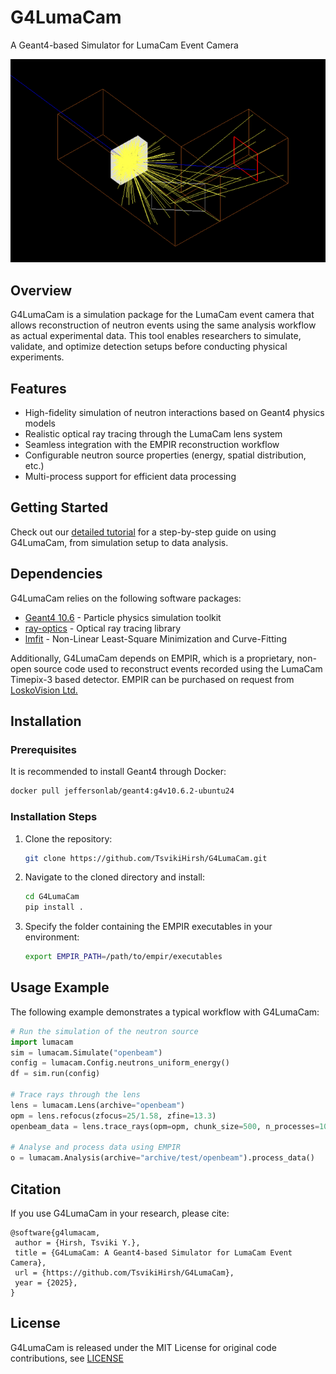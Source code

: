 # G4LumaCam
A Geant4-based Simulator for LumaCam Event Camera

![screenshot](notebooks/G4LumaCam.png)

## Overview
G4LumaCam is a simulation package for the LumaCam event camera that allows reconstruction of neutron events using the same analysis workflow as actual experimental data. This tool enables researchers to simulate, validate, and optimize detection setups before conducting physical experiments.

## Features
- High-fidelity simulation of neutron interactions based on Geant4 physics models
- Realistic optical ray tracing through the LumaCam lens system
- Seamless integration with the EMPIR reconstruction workflow
- Configurable neutron source properties (energy, spatial distribution, etc.)
- Multi-process support for efficient data processing

## Getting Started
Check out our [detailed tutorial](notebooks/tutorial.ipynb) for a step-by-step guide on using G4LumaCam, from simulation setup to data analysis.

## Dependencies
G4LumaCam relies on the following software packages:
- [Geant4 10.6](https://geant4.web.cern.ch/) - Particle physics simulation toolkit
- [ray-optics](https://github.com/mjhoptics/ray-optics) - Optical ray tracing library
- [lmfit](https://lmfit.github.io/lmfit-py/) - Non-Linear Least-Square Minimization and Curve-Fitting

Additionally, G4LumaCam depends on EMPIR, which is a proprietary, non-open source code used to reconstruct events recorded using the LumaCam Timepix-3 based detector. EMPIR can be purchased on request from [LoskoVision Ltd.](https://amscins.com/product/chronos-series/neutron-imaging/)

## Installation
### Prerequisites
It is recommended to install Geant4 through Docker:
```bash
docker pull jeffersonlab/geant4:g4v10.6.2-ubuntu24
```

### Installation Steps
1. Clone the repository:
   ```bash
   git clone https://github.com/TsvikiHirsh/G4LumaCam.git
   ```

2. Navigate to the cloned directory and install:
   ```bash
   cd G4LumaCam
   pip install .
   ```

3. Specify the folder containing the EMPIR executables in your environment:
   ```bash
   export EMPIR_PATH=/path/to/empir/executables
   ```

## Usage Example
The following example demonstrates a typical workflow with G4LumaCam:
```python
# Run the simulation of the neutron source
import lumacam
sim = lumacam.Simulate("openbeam")
config = lumacam.Config.neutrons_uniform_energy()
df = sim.run(config)

# Trace rays through the lens
lens = lumacam.Lens(archive="openbeam")
opm = lens.refocus(zfocus=25/1.58, zfine=13.3)
openbeam_data = lens.trace_rays(opm=opm, chunk_size=500, n_processes=10)

# Analyse and process data using EMPIR
o = lumacam.Analysis(archive="archive/test/openbeam").process_data()
```

## Citation
If you use G4LumaCam in your research, please cite:
```
@software{g4lumacam,
 author = {Hirsh, Tsviki Y.},
 title = {G4LumaCam: A Geant4-based Simulator for LumaCam Event Camera},
 url = {https://github.com/TsvikiHirsh/G4LumaCam},
 year = {2025},
}
```

## License
G4LumaCam is released under the MIT License for original code contributions, see [LICENSE](LICENSE.md)